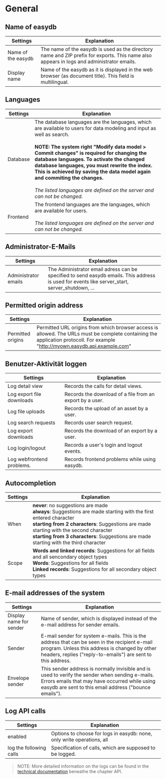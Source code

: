 # General

## Name of easydb

| Settings | Explanation |
|------|--------|
|Name of the easydb| The name of the easydb is used as the directory name and ZIP prefix for exports. This name also appears in logs and administrator emails. |
| Display name | Name of the easydb as it is displayed in the web browser (as document title). This field is multilingual.|

## Languages

| Settings | Explanation |
|------|--------|
| Database | The database languages ​​are the languages, which are ​​available to users for data modeling and input as well as search. <br><br>**NOTE: The system right "Modify data model > Commit changes" is required for changing the database languages. To activate the changed database languages, you must rewrite the index. This is achieved by saving the data model again and commiting the changes.**<br><br>_The listed languages ​​are defined on the server and can not be changed._|
| Frontend |The frontend languages ​​are the languages, which are ​​available for users. <br><br>_The listed languages ​​are defined on the server and can not be changed._ |

## Administrator-E-Mails

| Settings | Explanation |
|------|--------|
|Administrator emails|The Administrator email adress can be specified to send easydb emails. This address is used for events like server_start, server_shutdown, ...|

## Permitted origin address

| Settings | Explanation |
|------|--------|
|Permitted origins| Permitted URL origins from which browser access is allowed. The URLs must be complete containing the application protocoll. For example "http://myown.easydb.api.example.com" |

## Benutzer-Aktivität loggen

| Settings | Explanation |
|------|--------|
|Log detail view|Records the calls for detail views.|
|Log export file downloads|Records the download of a file from an export by a user.|
|Log file uploads|Records the upload of an asset by a user.|
|Log search requests|Records user search request.|
|Log export downloads|Records the download of an export by a user.|
|Log login/logout|Records a user's login and logout events.|
|Log webfrontend problems.|Records frontend problems while using easydb.|

## Autocompletion

| Settings | Explanation |
|------|--------|
|When|**never**: no suggestions are made <br> **always**: Suggestions are made starting with the first entered character <br> **starting from 2 characters**: Suggestions are made starting with the second character <br> **starting from 3 characters**: Suggestions are made starting with the third character|
|Scope|**Words and linked records**: Suggestions for all fields and all sencondary object types <br>**Words**: Suggestions for all fields <br>**Linked records**: Suggestions for all secondary object types|


## E-mail addresses of the system

| Settings | Explanation |
|------|--------|
|Display name for sender|Name of sender, which is displayed instead of the e-mail address for sender emails.|
|Sender|E-mail sender for system e-mails. This is the address that can be seen in the recipient e-mail program. Unless this address is changed by other headers, replies ("reply-to-emails") are sent to this address. |
|Envelope sender|This sender address is normally invisible and is used to verify the sender when sending e-mails. Errors emails that may have occurred while using easydb are sent to this email address ("bounce emails").|

## Log API calls 

| Settings | Explanation |
|------|--------|
| enabled |Options to choose for logs in easydb:  none, only write operations, all  |
| log the following calls | Specification of calls, which are supposed to be logged.|

> NOTE: More detailed information on the logs can be found in the [technical documentation](https://docs.easydb.de/en/technical/api/api.html) beneathe the chapter API. 


